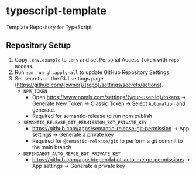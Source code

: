 # typescript-template

Template Repository for TypeScript

## Repository Setup

1. Copy `.env.example` to `.env` and set Personal Access Token with `repo` access.
2. Run `npm run gh:apply-all` to update GitHub Repository Settings.
3. Set secrets on the GUI settings page (<https://github.com/{owner}/{repo}/settings/secrets/actions>).
    - `NPM_TOKEN`
        - Open <https://www.npmjs.com/settings/{your-user-id}/tokens> -> Generate New Token -> Classic Token -> Select `Automation` and generate.
        - Required for semantic-release to run npm publish
    - `SEMANTIC_RELEASE_GIT_PERMISSION_BOT_PRIVATE_KEY`
        - <https://github.com/apps/semantic-release-git-permission> -> App settings -> Generate a private key
        - Required for `@semantic-release/git` to perform a git commit to the main branch
    - `DEPENDABOT_AUTO_MERGE_BOT_PRIVATE_KEY`
        - <https://github.com/apps/dependabot-auto-merge-permissions> -> App settings -> Generate a private key
